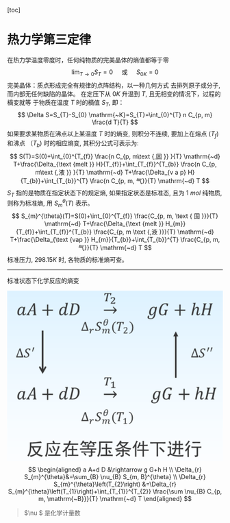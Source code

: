 [toc]

# 热力学第三定律

在热力学温度零度时，任何纯物质的完美晶体的熵值都等于零
$$
\lim _{T \rightarrow 0} S_{T}=0 \quad \text { 或 } \quad S_{0 K}=0
$$
完美晶体：质点形成完全有规律的点阵结构，以一种几何方式 去排列原子或分子, 而内部无任何缺陷的晶体。
在定压下从 $0 K$ 升温到 $T$, 且无相变的情况下，过程的樀变就等 于物质在温度 $T$ 时的樀值 $S_{T}$, 即：
$$
\Delta S=S_{T}-S_{0} \mathrm{~K}=S_{T}=\int_{0}^{T} n C_{p, m} \frac{d T}{T}
$$
如果要求某物质在沸点以上某温度 $T$ 时的熵变, 则积分不连续, 要加上在熔点 $\left(T_{f}\right)$ 和沸点 $\left.（ T_{b}\right)$ 时的相应熵变, 其积分公式可表示为:
$$
S(T)=S(0)+\int_{0}^{T_{f}} \frac{n C_{p, m\text {,固 }} }{T} \mathrm{~d} T+\frac{\Delta_{\text {melt }} H}{T_{f}}+\int_{T_{f}}^{T_{b}} \frac{n C_{p, m\text {,液 }} }{T} \mathrm{~d} T+\frac{\Delta_{v a p} H}{T_{b}}+\int_{T_{b}}^{T} \frac{n C_{p, m, 气}}{T} \mathrm{~d} T
$$
$S_{T}$ 指的是物质在指定状态下的规定熵, 如果指定状态是标准态, 且为 $1~mol$ 纯物质, 则称为标准熵, 用 $S_{m}^{\theta}(T)$ 表示。
$$
S_{m}^{\theta}(T)=S(0)+\int_{0}^{T_{f}} \frac{C_{p, m, \text { 固 }}}{T} \mathrm{~d} T+\frac{\Delta_{\text {melt }} H_{m}}{T_{f}}+\int_{T_{f}}^{T_{b}} \frac{C_{p, m \text {,液 }}}{T} \mathrm{~d} T+\frac{\Delta_{\text {vap }} H_{m}}{T_{b}}+\int_{T_{b}}^{T} \frac{C_{p, m, 气}}{T} \mathrm{~d} T
$$
标准压力, $298.15 K$ 时, 各物质的标准熵可查。

---

标准状态下化学反应的熵变

![image-20211015111621414](image/image-20211015111621414.png)
$$
\begin{aligned}
a A+d D &\rightarrow g G+h H \\
\Delta_{r} S_{m}^{\theta}&=\sum_{B} \nu_{B} S_{m, B}^{\theta} \\
\Delta_{r} S_{m}^{\theta}\left(T_{2}\right) &=\Delta_{r} S_{m}^{\theta}\left(T_{1}\right)+\int_{T_{1}}^{T_{2}} \frac{\sum \nu_{B} C_{p, m, \mathrm{~B}}}{T} \mathrm{~d} T
\end{aligned}
$$

>   $\nu $ 是化学计量数

